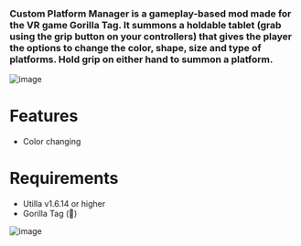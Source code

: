 ### Custom Platform Manager is a gameplay-based mod made for the VR game Gorilla Tag. It summons a holdable tablet (grab using the grip button on your controllers) that gives the player the options to change the color, shape, size and type of platforms. Hold grip on either hand to summon a platform.
![image](https://github.com/user-attachments/assets/2e963399-948d-4c85-b026-6cc75dc303bb)

# Features
- Color changing

# Requirements
- Utilla v1.6.14 or higher
- Gorilla Tag (🦍)
  
![image](https://github.com/user-attachments/assets/4ace503d-98d3-4397-9328-aa3dc7a6552d)
